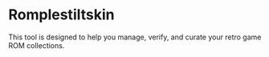 # Romplestiltskin
This tool is designed to help you manage, verify, and curate your retro game ROM collections.

